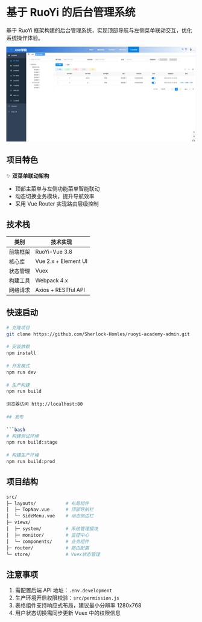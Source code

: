 # 基于 RuoYi 的后台管理系统

基于 RuoYi 框架构建的后台管理系统，实现顶部导航与左侧菜单联动交互，优化系统操作体验。

![image](https://github.com/Sherlock-Homles/picx-images-hosting/raw/master/20250327/image.2a59a7yr5y.webp)

## 项目特色

✨ **双菜单联动架构**

- 顶部主菜单与左侧功能菜单智能联动
- 动态切换业务模块，提升导航效率
- 采用 Vue Router 实现路由层级控制

## 技术栈

| 类别     | 技术实现             |
| -------- | -------------------- |
| 前端框架 | RuoYi-Vue 3.8        |
| 核心库   | Vue 2.x + Element UI |
| 状态管理 | Vuex                 |
| 构建工具 | Webpack 4.x          |
| 网络请求 | Axios + RESTful API  |

## 快速启动

````bash
# 克隆项目
git clone https://github.com/Sherlock-Homles/ruoyi-academy-admin.git

# 安装依赖
npm install

# 开发模式
npm run dev

# 生产构建
npm run build

浏览器访问 http://localhost:80

## 发布

```bash
# 构建测试环境
npm run build:stage

# 构建生产环境
npm run build:prod
````

## 项目结构

```bash
src/
├─ layouts/           # 布局组件
│  ├─ TopNav.vue      # 顶部导航栏
│  └─ SideMenu.vue    # 动态侧边栏
├─ views/
│  ├─ system/         # 系统管理模块
│  ├─ monitor/        # 监控中心
│  └─ components/     # 业务组件
├─ router/            # 路由配置
└─ store/             # Vuex状态管理
```

## 注意事项

1. 需配置后端 API 地址：`.env.development`
2. 生产环境开启权限校验：`src/permission.js`
3. 表格组件支持响应式布局，建议最小分辨率 1280x768
4. 用户状态切换需同步更新 Vuex 中的权限信息
